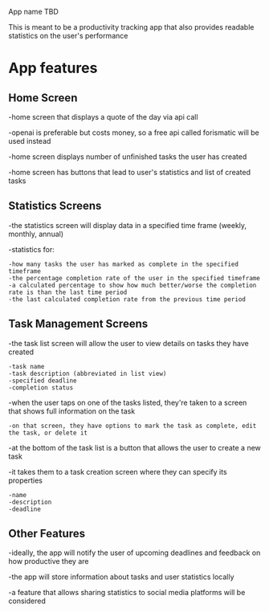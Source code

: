 App name TBD

This is meant to be a productivity tracking app that also provides readable statistics on the user's performance


# App features

## Home Screen
-home screen that displays a quote of the day via api call

-openai is preferable but costs money, so a free api called forismatic will be used instead

-home screen displays number of unfinished tasks the user has created

-home screen has buttons that lead to user's statistics and list of created tasks

## Statistics Screens
-the statistics screen will display data in a specified time frame (weekly, monthly, annual)

-statistics for:

	-how many tasks the user has marked as complete in the specified timeframe
	-the percentage completion rate of the user in the specified timeframe
	-a calculated percentage to show how much better/worse the completion rate is than the last time period
	-the last calculated completion rate from the previous time period

## Task Management Screens
-the task list screen will allow the user to view details on tasks they have created

	-task name
	-task description (abbreviated in list view)
	-specified deadline
	-completion status
 
-when the user taps on one of the tasks listed, they're taken to a screen that shows full information on the task

	-on that screen, they have options to mark the task as complete, edit the task, or delete it
 
-at the bottom of the task list is a button that allows the user to create a new task

-it takes them to a task creation screen where they can specify its properties

	-name
	-description
	-deadline

## Other Features
-ideally, the app will notify the user of upcoming deadlines and feedback on how productive they are

-the app will store information about tasks and user statistics locally

-a feature that allows sharing statistics to social media platforms will be considered
